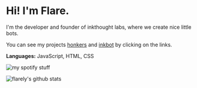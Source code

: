 <h1>Hi! I'm Flare.</h1>

I'm the developer and founder of inkthought labs, where we create nice little bots.

You can see my projects [honkers](https://github.com/inkthought-labs/honkers) and [inkbot](https://github.com/inkthought-labs/inkbot) by clicking on the links.

<b>Languages:</b>
JavaScript, HTML, CSS

![my spotify stuff](https://nowplaying.aidenwallis.co.uk/5f4c8062ef346c0d0a3db23e)

![flarely's github stats](https://github-readme-stats.vercel.app/api?username=flarely&count_private=true&show_icons=true&theme=dark)
